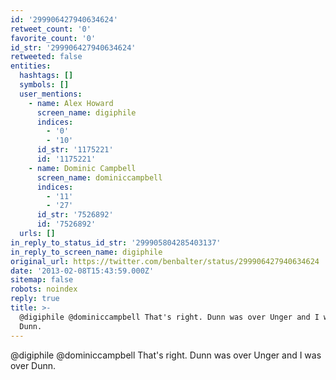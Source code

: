 ```yaml
---
id: '299906427940634624'
retweet_count: '0'
favorite_count: '0'
id_str: '299906427940634624'
retweeted: false
entities:
  hashtags: []
  symbols: []
  user_mentions:
    - name: Alex Howard
      screen_name: digiphile
      indices:
        - '0'
        - '10'
      id_str: '1175221'
      id: '1175221'
    - name: Dominic Campbell
      screen_name: dominiccampbell
      indices:
        - '11'
        - '27'
      id_str: '7526892'
      id: '7526892'
  urls: []
in_reply_to_status_id_str: '299905804285403137'
in_reply_to_screen_name: digiphile
original_url: https://twitter.com/benbalter/status/299906427940634624
date: '2013-02-08T15:43:59.000Z'
sitemap: false
robots: noindex
reply: true
title: >-
  @digiphile @dominiccampbell That's right. Dunn was over Unger and I was over
  Dunn.
---
```


@digiphile @dominiccampbell That's right. Dunn was over Unger and I was over Dunn.